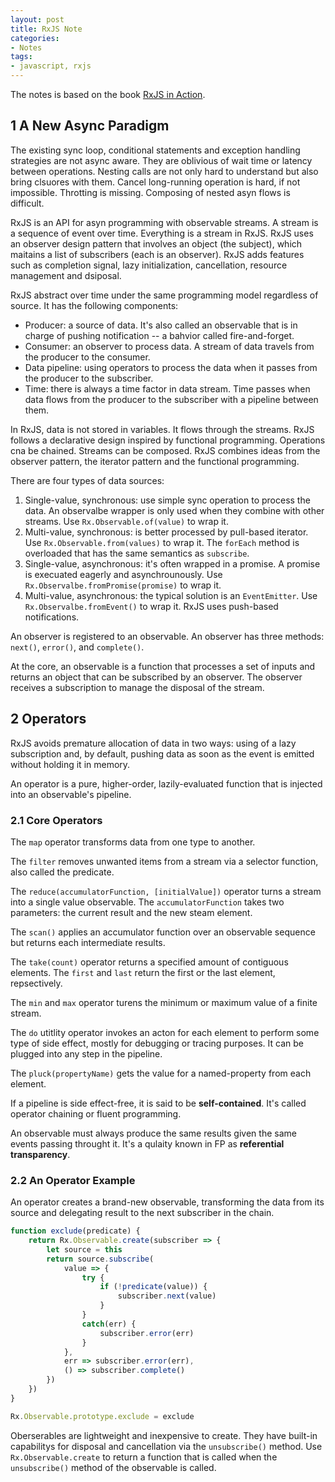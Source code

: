 ```yaml
---
layout: post
title: RxJS Note
categories:
- Notes
tags:
- javascript, rxjs
---
```


The notes is based on the book [RxJS in Action](https://www.manning.com/books/rxjs-in-action).

## 1 A New Async Paradigm

The existing sync loop, conditional statements and exception handling strategies are not async aware. They are oblivious of wait time or latency between operations. Nesting calls are not only hard to understand but also bring clsuores with them. Cancel long-running operation is hard, if not impossible. Throtting is missing. Composing of nested asyn flows is difficult.

RxJS is an API for asyn programming with observable streams. A stream is a sequence of event over time. Everything is a stream in RxJS. RxJS uses an observer design pattern that involves an object (the subject), which maitains a list of subscribers (each is an observer). RxJS adds features such as completion signal, lazy initialization, cancellation, resource management and dsiposal. 

RxJS abstract over time under the same programming model regardless of source. It has the following components:

* Producer: a source of data. It's also called an observable that is in charge of pushing notification -- a bahvior called fire-and-forget.
* Consumer: an observer to process data. A stream of data travels from the producer to the consumer.
* Data pipeline: using operators to process the data when it passes from the producer to the subscriber.
* Time: there is always a time factor in data stream. Time passes when data flows from the producer to the subscriber with a pipeline between them.

In RxJS, data is not stored in variables. It flows through the streams. RxJS follows a declarative design inspired by functional programming. Operations cna be chained. Streams can be composed. RxJS combines ideas from the observer pattern, the iterator pattern and the functional programming.

There are four types of data sources:

1. Single-value, synchronous: use simple sync operation to process the data. An observalbe wrapper is only used when they combine with other streams. Use `Rx.Observable.of(value)` to wrap it.
2. Multi-value, synchronous: is better processed by pull-based iterator. Use `Rx.Observable.from(values)` to wrap it. The `forEach` method is overloaded that has the same semantics as `subscribe`.
3. Single-value, asynchronous: it's often wrapped in a promise. A promise is execuated eagerly and asynchrounously. Use `Rx.Observalbe.fromPromise(promise)` to wrap it.
4. Multi-value, asynchronous: the typical solution is an `EventEmitter`. Use `Rx.Observalbe.fromEvent()` to wrap it. RxJS uses push-based notifications.

An observer is registered to an observable. An observer has three methods: `next()`, `error()`, and `complete()`.

 At the core, an observable is a function that processes a set of inputs and returns an object that can be subscribed by an observer. The observer receives a subscription to manage the disposal of the stream.

## 2 Operators
RxJS avoids premature allocation of data in two ways: using of a lazy subscription and, by default, pushing data as soon as the event is emitted without holding it in memory.

An operator is a pure, higher-order, lazily-evaluated function that is injected into an observable's pipeline.

### 2.1 Core Operators
The `map` operator transforms data from one type to another.

The `filter` removes unwanted items from a stream via a selector function, also called the predicate.

The `reduce(accumulatorFunction, [initialValue])` operator turns a stream into a single value observable. The `accumulatorFunction` takes two parameters: the current result and the new steam element.

The `scan()` applies an accumulator function over an observable sequence but returns each intermediate results.

The `take(count)` operator returns a specified amount of contiguous elements. The `first` and `last` return the first or the last element, repsectively.

The `min` and `max` operator turens the minimum or maximum value of a finite stream.

The `do` utitlity operator invokes an acton for each element to perform some type of side effect, mostly for debugging or tracing purposes. It can be plugged into any step in the pipeline.

The `pluck(propertyName)` gets the value for a named-property from each element.

If a pipeline is side effect-free, it is said to be **self-contained**. It's called operator chaining or fluent programming.

An observable must always produce the same results given the same events passing throught it. It's a qulaity known in FP as **referential transparency**.

### 2.2 An Operator Example
An operator creates a brand-new observable, transforming the data from its source and delegating result to the next subscriber in the chain.

```javascript
function exclude(predicate) {
    return Rx.Observable.create(subscriber => {
        let source = this
        return source.subscribe(
            value => {
                try {
                    if (!predicate(value)) {
                        subscriber.next(value)
                    }
                }
                catch(err) {
                    subscriber.error(err)
                }
            },
            err => subscriber.error(err),
            () => subscriber.complete()
        })
    })
}

Rx.Observable.prototype.exclude = exclude
```

Oberserables are lightweight and inexpensive to create. They have built-in capabilitys for disposal and cancellation via the `unsubscribe()` method. Use `Rx.Observable.create` to return a function that is called when the `unsubscribe()` method of the observable is called.